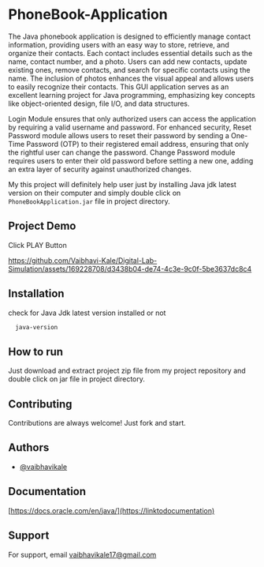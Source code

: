 # PhoneBook-Application


The Java phonebook application is designed to efficiently manage contact information, providing users with an easy way to store, retrieve, and organize their contacts. Each contact includes essential details such as the name, contact number, and a photo. Users can add new contacts, update existing ones, remove contacts, and search for specific contacts using the name. The inclusion of photos enhances the visual appeal and allows users to easily recognize their contacts. This GUI application serves as an excellent learning project for Java programming, emphasizing key concepts like object-oriented design, file I/O, and data structures.

Login Module ensures that only authorized users can access the application by requiring a valid username and password. 
For enhanced security, Reset Password module allows users to reset their password by sending a One-Time Password (OTP) to their registered email address, ensuring that only the rightful user can change the password.
Change Password module requires users to enter their old password before setting a new one, adding an extra layer of security against unauthorized changes.


My this project will definitely help user just by installing Java jdk latest version on their computer and simply double click on `PhoneBookApplication.jar` file in project directory.





## Project Demo
Click PLAY Button

https://github.com/Vaibhavi-Kale/Digital-Lab-Simulation/assets/169228708/d3438b04-de74-4c3e-9c0f-5be3637dc8c4




## Installation

check for Java Jdk latest version installed or not

```bash
  java-version
```
    
## How to run

Just download and extract project zip file from my project repository and double click on jar file in project directory.





## Contributing

Contributions are always welcome!
 Just fork and start.


## Authors

- [@vaibhavikale](https://www.github.com/octokatherine)


## Documentation

[https://docs.oracle.com/en/java/](https://linktodocumentation)


## Support

For support, email vaibhavikale17@gmail.com

